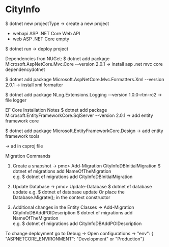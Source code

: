 # CityInfo
$ dotnet new projectType -> create a new project
   - webapi     ASP .NET Core Web API
   - web        ASP .NET Core empty
   
$ dotnet run -> deploy project


Dependencies fron NUGet:
$ dotnet add package Microsoft.AspNetCore.Mvc.Core --version 2.0.1   -> install asp .net mvc core dependencydotnet 

$ dotnet add package Microsoft.AspNetCore.Mvc.Formatters.Xml --version 2.0.1  -> install xml formatter 

$ dotnet add package NLog.Extensions.Logging --version 1.0.0-rtm-rc2  -> file logger


EF Core Installation  Notes
$ dotnet add package Microsoft.EntityFrameworkCore.SqlServer --version 2.0.1  -> add entity framework core

$ dotnet add package Microsoft.EntityFrameworkCore.Design  -> add entity framework tools

<DotNetCliToolReference Include="Microsoft.EntityFrameworkCore.Tools.DotNet" Version="2.0.1" />   -> ad in csproj file


Migration Commands

1) Create a snapshot  ->   pmc> Add-Migration CityInfoDBInitialMigration 
    $ dotnet ef migrations add NameOfTheMigration  
    e.g.  $ dotnet ef migrations add CityInfoDBInitialMigration
    
2) Update Database    ->   pmc> Update-Database
    $ dotnet ef database update
    e.g.  $ dotnet ef database update
    Or place the Database.Migrate(); in the context constructor

3) Additional changes in the Entity Classes       ->    Add-Migration CityInfoDBAddPOIDescription
    $ dotnet ef migrations add NameOfTheMigration  
    e.g.  $ dotnet ef migrations add CityInfoDBAddPOIDescription



To change deployment go to 
Debug -> Open configurations -> "env": {
                "ASPNETCORE_ENVIRONMENT": "Development" or "Production"}


